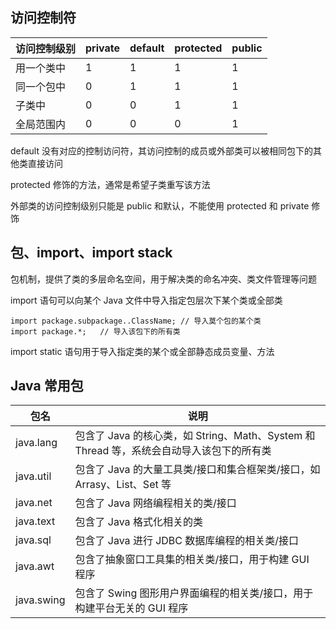 ## 访问控制符

 访问控制级别 | private| default|protected|public|
---|---|---|---|---
用一个类中 | 1| 1| 1| 1
同一个包中 | 0| 1| 1| 1
子类中     | 0| 0| 1| 1
全局范围内 | 0| 0| 0| 1

default 没有对应的控制访问符，其访问控制的成员或外部类可以被相同包下的其他类直接访问

protected 修饰的方法，通常是希望子类重写该方法

外部类的访问控制级别只能是 public 和默认，不能使用 protected 和 private 修饰


## 包、import、import stack
包机制，提供了类的多层命名空间，用于解决类的命名冲突、类文件管理等问题

import 语句可以向某个 Java 文件中导入指定包层次下某个类或全部类

```
import package.subpackage..ClassName; // 导入莫个包的某个类
import package.*;   // 导入该包下的所有类
```

import static 语句用于导入指定类的某个或全部静态成员变量、方法


## Java 常用包


包名 | 说明
---|---
java.lang | 包含了 Java 的核心类，如 String、Math、System 和 Thread 等，系统会自动导入该包下的所有类
java.util | 包含了 Java 的大量工具类/接口和集合框架类/接口，如 Arrasy、List、Set 等
java.net | 包含了 Java 网络编程相关的类/接口
java.text | 包含了 Java 格式化相关的类
java.sql | 包含了 Java 进行 JDBC 数据库编程的相关类/接口
java.awt | 包含了抽象窗口工具集的相关类/接口，用于构建 GUI 程序
java.swing | 包含了 Swing 图形用户界面编程的相关类/接口，用于构建平台无关的 GUI 程序
